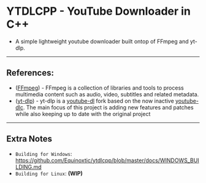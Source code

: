 # YTDLCPP - YouTube Downloader in C++
* A simple lightweight youtube downloader built ontop of FFmpeg and yt-dlp.
---
## References:
* ([FFmpeg](https://www.ffmpeg.org/)) - FFmpeg is a collection of libraries and tools to process multimedia content
such as audio, video, subtitles and related metadata.
* ([yt-dlp](https://github.com/yt-dlp/yt-dlp#readme)) - yt-dlp is a [youtube-dl](https://github.com/ytdl-org/youtube-dl) fork based on the now inactive [youtube-dlc](https://github.com/blackjack4494/yt-dlc). The main focus of this project is adding new features and patches while also keeping up to date with the original project
---
## Extra Notes
* `Building for Windows`: https://github.com/Equinoxtic/ytdlcpp/blob/master/docs/WINDOWS_BUILDING.md
* `Building for Linux`: **(WIP)**
